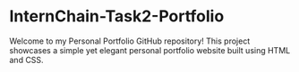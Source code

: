 # InternChain-Task2-Portfolio
Welcome to my Personal Portfolio GitHub repository! This project showcases a simple yet elegant personal portfolio website built using HTML and CSS. 
